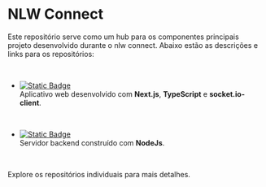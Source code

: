 # NLW Connect

Este repositório serve como um hub para os componentes principais projeto desenvolvido durante o nlw connect. Abaixo estão as descrições e links para os repositórios:

<br/>

- [![Static Badge](https://img.shields.io/badge/queue--ws--app-black?style=for-the-badge&logo=next.js&logoColor=white&labelColor=blue)](https://github.com/lbs-luis/queue-ws-app)
  <br/>
  Aplicativo web desenvolvido com **Next.js**, **TypeScript** e **socket.io-client**.

  <br/>

- [![Static Badge](https://img.shields.io/badge/nlw--connect--nodejs-black?style=for-the-badge&logo=node.js&logoColor=white&labelColor=6CC24A)](https://github.com/lbs-luis/nlw-connect-node)
  <br/>
  Servidor backend construído com **NodeJs**.

  <br/>

Explore os repositórios individuais para mais detalhes.
